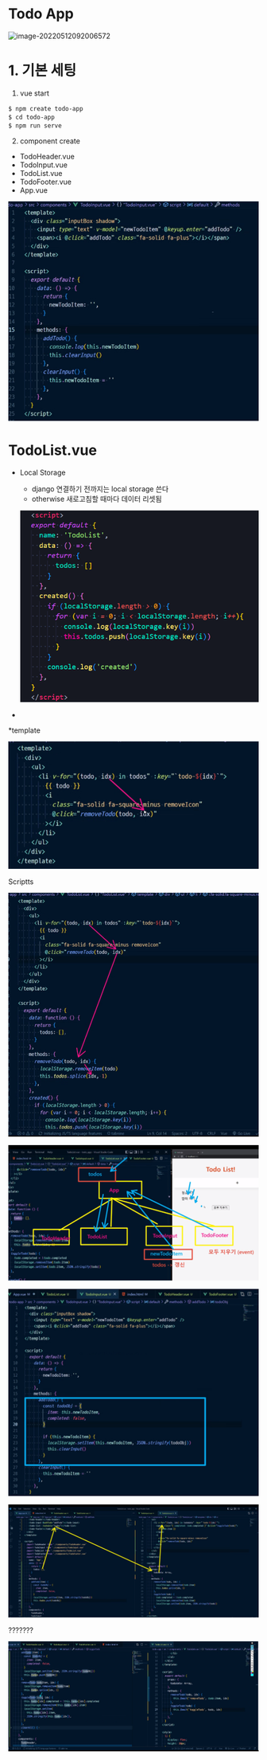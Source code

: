 # Todo App



![image-20220512092006572](C:/Users/Gyumin/AppData/Roaming/Typora/typora-user-images/image-20220512092006572.png)



# 1. 기본 세팅

1. vue start

```bash
$ npm create todo-app
$ cd todo-app
$ npm run serve
```

2. component create

* TodoHeader.vue
* TodoInput.vue
* TodoList.vue
* TodoFooter.vue
* App.vue





![image-20220512101330976](Vue_TodoApp.assets/image-20220512101330976.png)



# TodoList.vue

* Local Storage

  * django 연결하기 전까지는 local storage 쓴다
  * otherwise 새로고침할 때마다 데이터 리셋됨

  ![image-20220512102509316](Vue_TodoApp.assets/image-20220512102509316.png)

* 



*template

![image-20220512104345596](Vue_TodoApp.assets/image-20220512104345596.png)

Scriptts

![image-20220512104403430](Vue_TodoApp.assets/image-20220512104403430.png)





![image-20220512130059273](Vue_TodoApp.assets/image-20220512130059273.png)

![image-20220512131502082](Vue_TodoApp.assets/image-20220512131502082.png)

![image-20220512132436740](Vue_TodoApp.assets/image-20220512132436740.png)







???????

![image-20220512142057790](Vue_TodoApp.assets/image-20220512142057790.png)